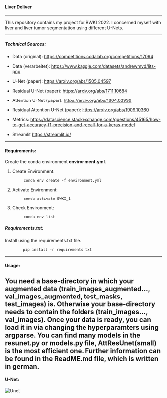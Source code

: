 #### Liver Deliver
---
This repository contains my project for BWKI 2022. I concerned myself with liver and liver tumor segmentation using different U-Nets.

---
##### Technical Sources:

- Data (original):
https://competitions.codalab.org/competitions/17094

- Data (verarbeitet):
https://www.kaggle.com/datasets/andrewmvd/lits-png 

- U-Net (paper):
https://arxiv.org/abs/1505.04597

- Residual U-Net (paper):
https://arxiv.org/abs/1711.10684

- Attention U-Net (paper):
https://arxiv.org/abs/1804.03999

- Residual Attention U-Net (paper):
https://arxiv.org/abs/1909.10360

- Metrics:
https://datascience.stackexchange.com/questions/45165/how-to-get-accuracy-f1-precision-and-recall-for-a-keras-model

- Streamlit
https://streamlit.io/
---
#### Requirements:
Create the conda environment **environment.yml**.

1. Create Environment:

			conda env create -f environment.yml

2. Activate Environment:

			conda activate BWKI_1

3. Check Environment:

			conda env list


##### Requirements.txt:

Install using the requirements.txt file.

			pip install -r requirements.txt

---
#### Usage:
You need a base-directory in which your augmented data (train_images_augmented..., val_images_augmented, test_masks, test_images) is. Otherwise your base-directory needs to contain the folders (train_images..., val_images). Once your data is ready, you can load it in via changing the hyperparamters using argparse. You can find many models in the resunet.py or models.py file, AttResUnet(small) is the most efficient one. 
Further information can be found in the ReadME.md file, which is written in german.
---
#### U-Net:

![Unet](https://user-images.githubusercontent.com/88616547/189702861-16b88b05-ec84-40db-a195-aa467164135f.png)

